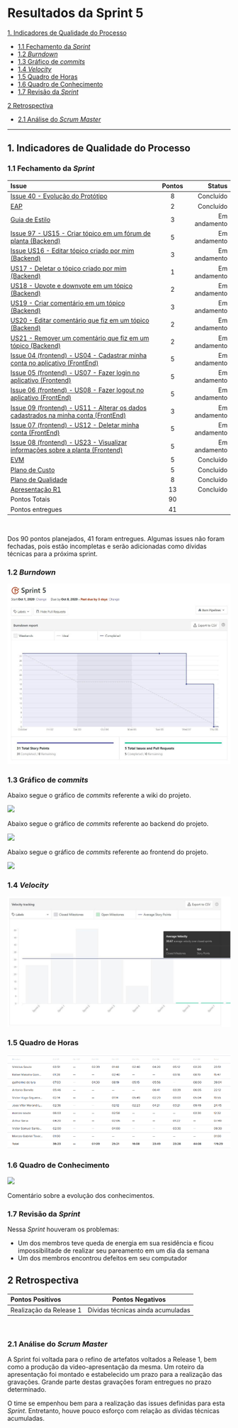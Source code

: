 # Resultados da Sprint 5

[1. Indicadores de Qualidade do Processo](#1-indicadores-de-qualidade-do-processo)
  - [1.1 Fechamento da _Sprint_](#11-fechamento-da-sprint)
  - [1.2 _Burndown_](#12-burndown)
  - [1.3 Gráfico de _commits_](#13-gráfico-de-commits)
  - [1.4 _Velocity_](#14-velocity)
  - [1.5 Quadro de Horas](#15-quadro-de-horas)
  - [1.6 Quadro de Conhecimento](#16-quadro-de-conhecimento)
  - [1.7 Revisão da _Sprint_](#17-revisão-da-sprint)
  
[2 Retrospectiva](#2-retrospectiva)
  - [2.1 Análise do _Scrum Master_](#21-análise-do-scrum-master) 

------

## 1. Indicadores de Qualidade do Processo

### 1.1 Fechamento da _Sprint_
| Issue       | Pontos     | Status     |
| :------------- | :----------: | -----------: |
| [Issue 40 - Evolução do Protótipo](https://github.com/fga-eps-mds/2020.1-Grupo2-wiki/issues/40) | 8 | Concluído |
| [EAP](https://github.com/fga-eps-mds/2020.1-Grupo2-wiki/issues/58) | 2 | Concluído |
| [Guia de Estilo](https://github.com/fga-eps-mds/2020.1-Grupo2-wiki/issues/59) | 3 | Em andamento |
| [Issue 97 - US15 - Criar tópico em um fórum de planta (Backend)](https://github.com/fga-eps-mds/2020.1-Grupo2-BackEnd/issues/97) | 5 | Em andamento |
| [Issue US16 - Editar tópico criado por mim (Backend)](https://github.com/fga-eps-mds/2020.1-Grupo2-BackEnd/issues/98) | 3 | Em andamento |
| [US17 - Deletar o tópico criado por mim (Backend)](https://github.com/fga-eps-mds/2020.1-Grupo2-BackEnd/issues/99) | 1 | Em andamento |
| [US18 - Upvote e downvote em um tópico (Backend)](https://github.com/fga-eps-mds/2020.1-Grupo2-BackEnd/issues/100) | 2 | Em andamento |
| [US19 - Criar comentário em um tópico (Backend)](https://github.com/fga-eps-mds/2020.1-Grupo2-BackEnd/issues/101) | 3 | Em andamento |
| [US20 - Editar comentário que fiz em um tópico (Backend)](https://github.com/fga-eps-mds/2020.1-Grupo2-BackEnd/issues/102) | 2 | Em andamento |
| [US21 - Remover um comentário que fiz em um tópico (Backend)](https://github.com/fga-eps-mds/2020.1-Grupo2-BackEnd/issues/103) | 2 | Em andamento |
| [Issue 04 (frontend) - US04 - Cadastrar minha conta no aplicativo (FrontEnd)](https://github.com/fga-eps-mds/2020.1-Grupo2-FrontEnd/issues/4) |   5    | Em andamento |
| [Issue 05 (frontend) - US07 - Fazer login no aplicativo (Frontend)](https://github.com/fga-eps-mds/2020.1-Grupo2-FrontEnd/issues/5) | 5 | Em andamento |
| [Issue 06 (frontend) - US08 - Fazer logout no aplicativo (FrontEnd)](https://github.com/fga-eps-mds/2020.1-Grupo2-FrontEnd/issues/6) | 5 | Em andamento |
| [Issue 09 (frontend) - US11 - Alterar os dados cadastrados na minha conta (FrontEnd)](https://github.com/fga-eps-mds/2020.1-Grupo2-BackEnd/issues/9) | 3 | Em andamento |
| [Issue 07 (frontend) - US12 - Deletar minha conta (FrontEnd)](https://github.com/fga-eps-mds/2020.1-Grupo2-FrontEnd/issues/7) | 5 | Em andamento |
| [Issue 08 (frontend) - US23 - Visualizar informações sobre a planta (Frontend)](https://github.com/fga-eps-mds/2020.1-Grupo2-FrontEnd/issues/8) | 5 | Em andamento |
| [EVM](https://github.com/fga-eps-mds/2020.1-Grupo2-wiki/issues/81) | 5 | Concluído  |
| [Plano de Custo](https://github.com/fga-eps-mds/2020.1-Grupo2-wiki/issues/82) | 5 | Concluído  |
| [Plano de Qualidade](https://github.com/fga-eps-mds/2020.1-Grupo2-wiki/issues/83) | 8 | Concluído  |
| [Apresentação R1](https://github.com/fga-eps-mds/2020.1-Grupo2-wiki/issues/93) | 13 |  Concluído  |
| Pontos Totais | 90 | |
| Pontos entregues | 41 |  |


<br/>

Dos 90 pontos planejados, 41 foram entregues. Algumas issues não foram fechadas, pois estão incompletas e serão adicionadas como dívidas técnicas para a próxima sprint.

### 1.2 _Burndown_

![](img/burndown.jpg)

### 1.3 Gráfico de _commits_

Abaixo segue o gráfico de _commits_ referente a wiki do projeto.

![](img/commits_wiki.png)

Abaixo segue o gráfico de _commits_ referente ao backend do projeto.

![](img/commits_back.png)

Abaixo segue o gráfico de _commits_ referente ao frontend do projeto.

![](img/commits_front.png)

### 1.4 _Velocity_

![](img/velocity.jpg)

### 1.5 Quadro de Horas

![](img/hours.png)

### 1.6 Quadro de Conhecimento

![](img/knowledge_box.jpg)

Comentário sobre a evolução dos conhecimentos.
<br>

### 1.7 Revisão da _Sprint_

Nessa _Sprint_ houveram os problemas:

* Um dos membros teve queda de energia em sua residência e ficou impossibilitade de realizar seu pareamento em um dia da semana
* Um dos membros encontrou defeitos em seu computador

## 2 Retrospectiva

| Pontos Positivos | Pontos Negativos |
| :------------- | :----------: |
| Realização da Release 1 | Dívidas técnicas ainda acumuladas |

<br>

### 2.1 Análise do _Scrum Master_

A Sprint foi voltada para o refino de artefatos voltados a Release 1, bem como a produção da video-apresentação da mesma. Um roteiro da apresentação foi montado e estabelecido um prazo para a realização das gravações. Grande parte destas gravações foram entregues no prazo determinado.

O time se empenhou bem para a realização das issues definidas para esta _Sprint_. Entretanto, houve pouco esforço com relação as dívidas técnicas acumuladas.
